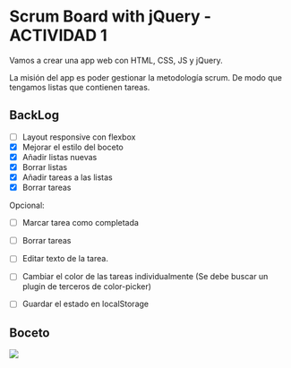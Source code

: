 #  Scrum Board with jQuery - ACTIVIDAD 1

Vamos a crear una app web con HTML, CSS, JS y jQuery. 

La misión del app es poder gestionar la metodología scrum. De modo que tengamos listas que contienen tareas.

## BackLog

- [ ] Layout responsive con flexbox
- [x] Mejorar el estilo del boceto
- [x] Añadir listas nuevas
- [x] Borrar listas
- [x] Añadir tareas a las listas
- [x] Borrar tareas 

Opcional:

- [ ] Marcar tarea como completada
- [ ] Borrar tareas 
- [ ] Editar texto de la tarea.
- [ ] Cambiar el color de las tareas individualmente (Se debe buscar un plugin de terceros de color-picker)
- [ ] Guardar el estado en localStorage


## Boceto

![](./frontPreview.png)


